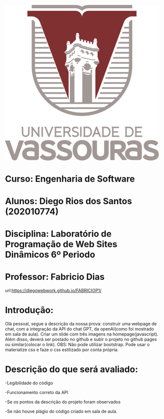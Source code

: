 ![alt text](https://github.com/DiegoWebwork/estrutura-de-dados/blob/main/universidade%20de%20vassouras%20Vertical.png)

# Curso: Engenharia de Software
# Alunos: Diego Rios dos Santos (202010774)
# Disciplina: Laboratório de Programação de Web Sites Dinâmicos 6º Periodo
# Professor: Fabricio Dias

url:https://diegowebwork.github.io/FABRICIOP1/

# Introdução:
Olá pessoal, segue a descrição da nossa prova: construir uma webpage de chat, com a integração da API do chat GPT, da openAI(como foi mostrado em sala de aula). Criar um slide com três imagens na homepage(javascript). Além disso, deverá ser postado no github e subir o projeto no github pages ou similar(colocar o link).
OBS: Não pode utilizar bootstrap. Pode usar o materialize css e faze o css estilizado por conta própria.



# Descrição do que será avaliado:
 
 -Legibilidade do código
 
 -Funcionamento correto da API
 
 -Se os pontos da descrição do projeto foram observados
 
 -Se não houve plágio do código criado em sala de aula.

